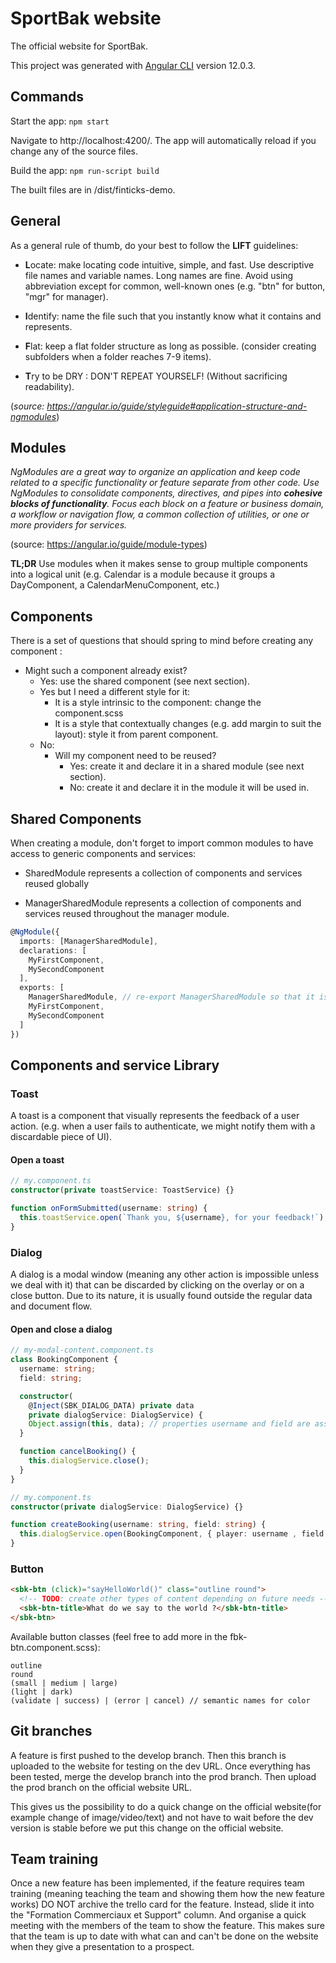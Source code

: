 
# SportBak website

The official website for SportBak.

This project was generated with [Angular CLI](https://github.com/angular/angular-cli) version 12.0.3.

## Commands

Start the app: ``` npm start ```

Navigate to http://localhost:4200/. The app will automatically reload if you change any of the source files.

Build the app: ``` npm run-script build ```

The built files are in /dist/finticks-demo.

## General 

As a general rule of thumb, do your best to follow the **LIFT** guidelines: 

- **L**ocate: make locating code intuitive, simple, and fast. Use descriptive file names and variable names. Long names are fine. Avoid using abbreviation except for common, well-known ones (e.g. "btn" for button, "mgr" for manager).

- **I**dentify: name the file such that you instantly know what it contains and represents.

- **F**lat: keep a flat folder structure as long as possible. (consider creating subfolders when a folder reaches 7-9 items).

- **T**ry to be DRY : DON'T REPEAT YOURSELF! (Without sacrificing readability).

(_source: https://angular.io/guide/styleguide#application-structure-and-ngmodules_)

## Modules

_NgModules are a great way to organize an application and keep code related to a specific functionality or feature separate from other code. Use NgModules to consolidate components, directives, and pipes into __cohesive blocks of functionality__. Focus each block on a feature or business domain, a workflow or navigation flow, a common collection of utilities, or one or more providers for services._

(source: https://angular.io/guide/module-types)

__TL;DR__ Use modules when it makes sense to group multiple components into a logical unit (e.g. Calendar is a module because it groups a DayComponent, a CalendarMenuComponent, etc.)

## Components

There is a set of questions that should spring to mind before creating any component :
- Might such a component already exist?
  - Yes: use the shared component (see next section).
  - Yes but I need a different style for it:
    - It is a style intrinsic to the component: change the component.scss
    - It is a style that contextually changes (e.g. add margin to suit the layout): style it from parent component.
  - No:
    - Will my component need to be reused?
      - Yes: create it and declare it in a shared module (see next section).
      - No: create it and declare it in the module it will be used in.

## Shared Components

When creating a module, don't forget to import common modules to have access to generic components and services: 

- SharedModule represents a collection of components and services reused globally

- ManagerSharedModule represents a collection of components and services reused throughout the manager module.

```typescript
@NgModule({
  imports: [ManagerSharedModule],
  declarations: [
    MyFirstComponent,
    MySecondComponent
  ],
  exports: [
    ManagerSharedModule, // re-export ManagerSharedModule so that it is available to all modules that import this module
    MyFirstComponent,
    MySecondComponent
  ]
})
```

## Components and service Library

### Toast

A toast is a component that visually represents the feedback of a user action. (e.g. when a user fails to authenticate, we might notify them with a discardable piece of UI).

#### Open a toast

```typescript
// my.component.ts
constructor(private toastService: ToastService) {}

function onFormSubmitted(username: string) {
  this.toastService.open(`Thank you, ${username}, for your feedback!`);
}
```

### Dialog

A dialog is a modal window (meaning any other action is impossible unless we deal with it) that can be discarded by clicking on the overlay or on a close button. Due to its nature, it is usually found outside the regular data and document flow.

#### Open and close a dialog

```typescript
// my-modal-content.component.ts
class BookingComponent {
  username: string;
  field: string;

  constructor(
    @Inject(SBK_DIALOG_DATA) private data
    private dialogService: DialogService) {
    Object.assign(this, data); // properties username and field are assigned values
  }

  function cancelBooking() {
    this.dialogService.close();
  }
}

// my.component.ts
constructor(private dialogService: DialogService) {}

function createBooking(username: string, field: string) {
  this.dialogService.open(BookingComponent, { player: username , field: field });
}
```

### Button

```html
<sbk-btn (click)="sayHelloWorld()" class="outline round">
  <!-- TODO: create other types of content depending on future needs -->
  <sbk-btn-title>What do we say to the world ?</sbk-btn-title>
</sbk-btn>
```

Available button classes (feel free to add more in the fbk-btn.component.scss):
```
outline
round
(small | medium | large)
(light | dark)
(validate | success) | (error | cancel) // semantic names for color
```

## Git branches

A feature is first pushed to the develop branch. 
Then this branch is uploaded to the website for testing on the dev URL.
Once everything has been tested, merge the develop branch into the prod branch.
Then upload the prod branch on the official website URL.

This gives us the possibility to do a quick change on the official website(for example change of image/video/text) and not have to wait before the dev version is stable before we put this change on the official website.

## Team training

Once a new feature has been implemented, if the feature requires team training (meaning teaching the team and showing them how the new feature works) DO NOT archive the trello card for the feature. Instead, slide it into the "Formation Commerciaux et Support" column.
And organise a quick meeting with the members of the team to show the feature.
This makes sure that the team is up to date with what can and can't be done on the website when they give a presentation to a prospect.

